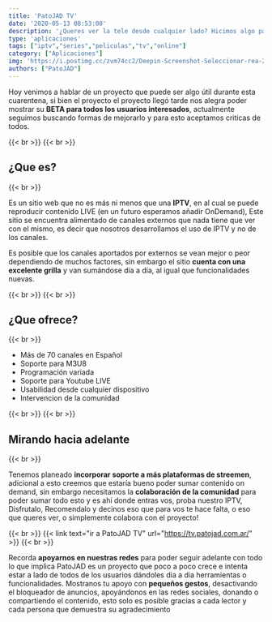 ```yaml
---
title: 'PatoJAD TV'
date: '2020-05-13 08:53:00'
description: '¿Queres ver la tele desde cualquier lado? Hicimos algo para que puedas llevar la tele a donde vayas'
type: 'aplicaciones'
tags: ["iptv","series","peliculas","tv","online"]
category: ["Aplicaciones"]
img: 'https://i.postimg.cc/zvm74cc2/Deepin-Screenshot-Seleccionar-rea-20200513085251.png'
authors: ["PatoJAD"]
---
```


Hoy venimos a hablar de un proyecto que puede ser algo útil durante esta cuarentena, si bien el proyecto el proyecto llegó tarde nos alegra poder mostrar su **BETA para todos los usuarios interesados**, actualmente seguimos buscando formas de mejorarlo y para esto aceptamos criticas de todos.

{{< br >}}
{{< br >}}

## ¿Que es?

{{< br >}}

Es un sitio web que no es más ni menos que una **IPTV**, en al cual se puede reproducir contenido LIVE (en un futuro esperamos añadir OnDemand), Este sitio se encuentra alimentado de canales externos que nada tiene que ver con el mismo, es decir que nosotros desarrollamos el uso de IPTV y no de los canales.

Es posible que los canales aportados por externos se vean mejor o peor dependiendo de muchos factores, sin embargo el sitio **cuenta con una excelente grilla** y van sumándose día a día, al igual que funcionalidades nuevas.

{{< br >}}
{{< br >}}

## ¿Que ofrece?

{{< br >}}

* Más de 70 canales en Español
* Soporte para M3U8
* Programación variada
* Soporte para Youtube LIVE
* Usabilidad desde cualquier dispositivo
* Intervencion de la comunidad

{{< br >}}
{{< br >}}

## Mirando hacia adelante

{{< br >}}

Tenemos planeado **incorporar soporte a más plataformas de streemen**, adicional a esto creemos que estaría bueno poder sumar contenido on demand, sin embargo necesitamos la **colaboración de la comunidad** para poder sumar todo esto y es ahí donde entras vos, proba nuestro IPTV, Disfrutalo, Recomendalo y decinos eso que para vos te hace falta, o eso que queres ver, o simplemente colabora con el proyecto!

{{< br >}}
{{< link text="ir a PatoJAD TV" url="https://tv.patojad.com.ar/" >}}
{{< br >}}

Recorda **apoyarnos en nuestras redes** para poder seguir adelante con todo lo que implica PatoJAD es un proyecto que poco a poco crece e intenta estar a lado de todos de los usuarios dándoles dia a dia herramientas o funcionalidades. Mostranos tu apoyo con **pequeños gestos**, desactivando el bloqueador de anuncios, apoyándonos en las redes sociales, donando o compartiendo el contenido, esto solo es posible gracias a cada lector y cada persona que demuestra su agradecimiento
